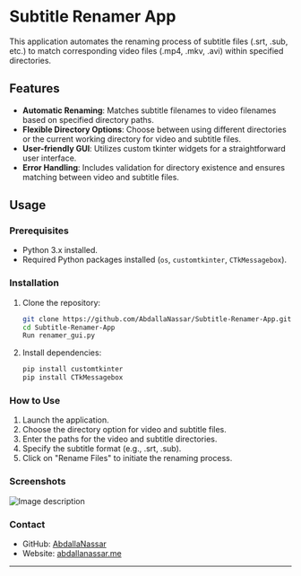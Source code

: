 # Subtitle Renamer App

This application automates the renaming process of subtitle files (.srt, .sub, etc.) to match corresponding video files (.mp4, .mkv, .avi) within specified directories.

## Features

- **Automatic Renaming**: Matches subtitle filenames to video filenames based on specified directory paths.
- **Flexible Directory Options**: Choose between using different directories or the current working directory for video and subtitle files.
- **User-friendly GUI**: Utilizes custom tkinter widgets for a straightforward user interface.
- **Error Handling**: Includes validation for directory existence and ensures matching between video and subtitle files.

## Usage

### Prerequisites

- Python 3.x installed.
- Required Python packages installed (`os`, `customtkinter`, `CTkMessagebox`).

### Installation

1. Clone the repository:

   ```bash
   git clone https://github.com/AbdallaNassar/Subtitle-Renamer-App.git
   cd Subtitle-Renamer-App
   Run renamer_gui.py
2.  Install dependencies:
    
    ```bash
    pip install customtkinter 
    pip install CTkMessagebox
    ```
### How to Use
1.  Launch the application.
2.  Choose the directory option for video and subtitle files.
3.  Enter the paths for the video and subtitle directories.
4.  Specify the subtitle format (e.g., .srt, .sub).
5.  Click on "Rename Files" to initiate the renaming process.

### Screenshots

![Image description](/Img.png)

### Contact

*   GitHub: [AbdallaNassar](https://github.com/AbdallaNassar)
*   Website: [abdallanassar.me](https://abdallanassar.me)

* * *


